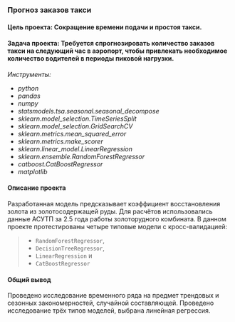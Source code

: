 ### Прогноз заказов такси
####  Цель проекта: Сокращение времени подачи и простоя такси.
####  Задача проекта: Требуется спрогнозировать количество заказов такси на следующий час в аэропорт, чтобы привлекать необходимое количество водителей в периоды пиковой нагрузки.

*Инструменты:* 
- *python*
- *pandas*
- *numpy*
- *statsmodels.tsa.seasonal.seasonal_decompose*
- *sklearn.model_selection.TimeSeriesSplit*
- *sklearn.model_selection.GridSearchCV*
- *sklearn.metrics.mean_squared_error*
- *sklearn.metrics.make_scorer*
- *sklearn.linear_model.LinearRegression*
- *sklearn.ensemble.RandomForestRegressor*
- *catboost.CatBoostRegressor*
- *matplotlib*

#### Описание проекта
Разработанная модель предсказывает коэффициент восстановления золота из золотосодержащей руды. Для расчётов использовались данные АСУТП за 2.5 года работы золоторудного комбината. В данном проекте протестированы четыре типовые модели с кросс-валидацией:
> - `RandomForestRegressor`,
> - `DecisionTreeRegressor`,
> - `LinearRegression` и
> - `CatBoostRegressor`

#### Общий вывод
Проведено исследование временного ряда на предмет трендовых и сезонных закономерностей, случайной составляющей. Проведено исследование трёх типов моделей, выбрана линейная регрессия.
